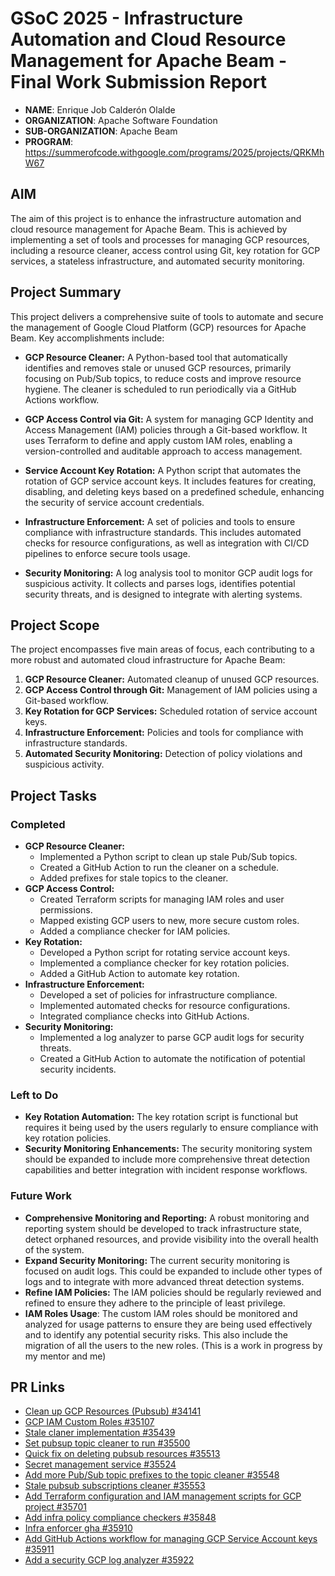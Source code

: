 # GSoC 2025 -  Infrastructure Automation and Cloud Resource Management for Apache Beam - Final Work Submission Report

- **NAME**: Enrique Job Calderón Olalde
- **ORGANIZATION**: Apache Software Foundation
- **SUB-ORGANIZATION**: Apache Beam
- **PROGRAM**: https://summerofcode.withgoogle.com/programs/2025/projects/QRKMhW67

## AIM

The aim of this project is to enhance the infrastructure automation and cloud resource management for Apache Beam. This is achieved by implementing a set of tools and processes for managing GCP resources, including a resource cleaner, access control using Git, key rotation for GCP services, a stateless infrastructure, and automated security monitoring.

## Project Summary

This project delivers a comprehensive suite of tools to automate and secure the management of Google Cloud Platform (GCP) resources for Apache Beam. Key accomplishments include:

*   **GCP Resource Cleaner:** A Python-based tool that automatically identifies and removes stale or unused GCP resources, primarily focusing on Pub/Sub topics, to reduce costs and improve resource hygiene. The cleaner is scheduled to run periodically via a GitHub Actions workflow.

*   **GCP Access Control via Git:** A system for managing GCP Identity and Access Management (IAM) policies through a Git-based workflow. It uses Terraform to define and apply custom IAM roles, enabling a version-controlled and auditable approach to access management.

*   **Service Account Key Rotation:** A Python script that automates the rotation of GCP service account keys. It includes features for creating, disabling, and deleting keys based on a predefined schedule, enhancing the security of service account credentials.

*   **Infrastructure Enforcement:** A set of policies and tools to ensure compliance with infrastructure standards. This includes automated checks for resource configurations, as well as integration with CI/CD pipelines to enforce secure tools usage.

*   **Security Monitoring:** A log analysis tool to monitor GCP audit logs for suspicious activity. It collects and parses logs, identifies potential security threats, and is designed to integrate with alerting systems.

## Project Scope

The project encompasses five main areas of focus, each contributing to a more robust and automated cloud infrastructure for Apache Beam:

1.  **GCP Resource Cleaner:** Automated cleanup of unused GCP resources.
2.  **GCP Access Control through Git:** Management of IAM policies using a Git-based workflow.
3.  **Key Rotation for GCP Services:** Scheduled rotation of service account keys.
4.  **Infrastructure Enforcement:** Policies and tools for compliance with infrastructure standards.
5.  **Automated Security Monitoring:** Detection of policy violations and suspicious activity.

## Project Tasks

### Completed

- **GCP Resource Cleaner:**
    - Implemented a Python script to clean up stale Pub/Sub topics.
    - Created a GitHub Action to run the cleaner on a schedule.
    - Added prefixes for stale topics to the cleaner.
- **GCP Access Control:**
    - Created Terraform scripts for managing IAM roles and user permissions.
    - Mapped existing GCP users to new, more secure custom roles.
    - Added a compliance checker for IAM policies.
- **Key Rotation:**
    - Developed a Python script for rotating service account keys.
    - Implemented a compliance checker for key rotation policies.
    - Added a GitHub Action to automate key rotation.
- **Infrastructure Enforcement:**
    - Developed a set of policies for infrastructure compliance.
    - Implemented automated checks for resource configurations.
    - Integrated compliance checks into GitHub Actions.
- **Security Monitoring:**
    - Implemented a log analyzer to parse GCP audit logs for security threats.
    - Created a GitHub Action to automate the notification of potential security incidents.

### Left to Do

- **Key Rotation Automation:** The key rotation script is functional but requires it being used by the users regularly to ensure compliance with key rotation policies.
- **Security Monitoring Enhancements:** The security monitoring system should be expanded to include more comprehensive threat detection capabilities and better integration with incident response workflows.

### Future Work

- **Comprehensive Monitoring and Reporting:** A robust monitoring and reporting system should be developed to track infrastructure state, detect orphaned resources, and provide visibility into the overall health of the system.
- **Expand Security Monitoring:** The current security monitoring is focused on audit logs. This could be expanded to include other types of logs and to integrate with more advanced threat detection systems.
- **Refine IAM Policies:** The IAM policies should be regularly reviewed and refined to ensure they adhere to the principle of least privilege.
- **IAM Roles Usage**: The custom IAM roles should be monitored and analyzed for usage patterns to ensure they are being used effectively and to identify any potential security risks. This also include the migration of all the users to the new roles. (This is a work in progress by my mentor and me)

## PR Links

- [ Clean up GCP Resources (Pubsub) #34141 ](https://github.com/apache/beam/pull/34141)
- [ GCP IAM Custom Roles #35107 ](https://github.com/apache/beam/pull/35107)
- [ Stale claner implementation #35439 ](https://github.com/apache/beam/pull/35439)
- [ Set pubsup topic cleaner to run #35500 ](https://github.com/apache/beam/pull/35500)
- [ Quick fix on deleting pubsub resources #35513 ](https://github.com/apache/beam/pull/35513)
- [ Secret management service #35524 ](https://github.com/apache/beam/pull/35524)
- [ Add more Pub/Sub topic prefixes to the topic cleaner #35548 ](https://github.com/apache/beam/pull/35548)
- [ Stale pubsub subscriptions cleaner #35553 ](https://github.com/apache/beam/pull/35553)
- [ Add Terraform configuration and IAM management scripts for GCP project #35701 ](https://github.com/apache/beam/pull/35701)
- [ Add infra policy compliance checkers #35848 ](https://github.com/apache/beam/pull/35848)
- [ Infra enforcer gha #35910 ](https://github.com/apache/beam/pull/35910)
- [ Add GitHub Actions workflow for managing GCP Service Account keys #35911 ](https://github.com/apache/beam/pull/35911)
- [ Add a security GCP log analyzer #35922 ](https://github.com/apache/beam/pull/35922)

